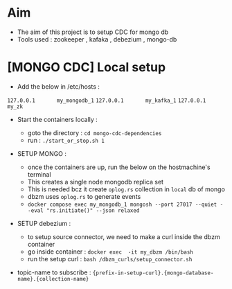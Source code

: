 
# Aim
- The aim of this project is to setup CDC for mongo db
- Tools used : zookeeper , kafaka , debezium , mongo-db

# [MONGO CDC] Local setup

- Add the below in /etc/hosts : 

`127.0.0.1       my_mongodb_1`
`127.0.0.1       my_kafka_1`
`127.0.0.1       my_zk`

- Start the containers locally : 
  - goto the directory : `cd mongo-cdc-dependencies`
  - run : `./start_or_stop.sh 1`

- SETUP MONGO : 
    - once the containers are up, run the below on the hostmachine's terminal 
    - This creates a single node mongodb replica set
    - This is needed bcz it create `oplog.rs` collection in `local` db of mongo
    - dbzm uses `oplog.rs` to generate events
    - `docker compose exec my_mongodb_1 mongosh --port 27017 --quiet --eval "rs.initiate()" --json relaxed`

- SETUP debezium :
    - to setup source connector, we need to make a curl inside the dbzm container
    - go inside container : `docker exec  -it my_dbzm /bin/bash`
    - run the setup curl  : `bash /dbzm_curls/setup_connector.sh`


- topic-name to subscribe : `{prefix-in-setup-curl}.{mongo-database-name}.{collection-name}`

